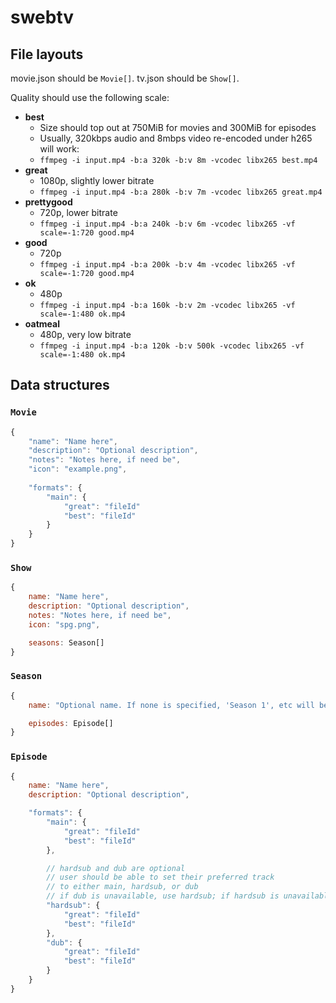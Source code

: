 # swebtv

## File layouts

movie.json should be `Movie[]`.
tv.json should be `Show[]`.

Quality should use the following scale:

- **best**
    - Size should top out at 750MiB for movies and 300MiB for episodes
    - Usually, 320kbps audio and 8mbps video re-encoded under h265 will work:
    - `ffmpeg -i input.mp4 -b:a 320k -b:v 8m -vcodec libx265 best.mp4`
- **great**
    - 1080p, slightly lower bitrate
    - `ffmpeg -i input.mp4 -b:a 280k -b:v 7m -vcodec libx265 great.mp4`
- **prettygood**
    - 720p, lower bitrate
    - `ffmpeg -i input.mp4 -b:a 240k -b:v 6m -vcodec libx265 -vf scale=-1:720 good.mp4`
- **good**
    - 720p
    - `ffmpeg -i input.mp4 -b:a 200k -b:v 4m -vcodec libx265 -vf scale=-1:720 good.mp4`
- **ok**
    - 480p
    - `ffmpeg -i input.mp4 -b:a 160k -b:v 2m -vcodec libx265 -vf scale=-1:480 ok.mp4`
- **oatmeal**
    - 480p, very low bitrate
    - `ffmpeg -i input.mp4 -b:a 120k -b:v 500k -vcodec libx265 -vf scale=-1:480 ok.mp4`

## Data structures

### `Movie`

```js
{
    "name": "Name here",
    "description": "Optional description",
    "notes": "Notes here, if need be",
    "icon": "example.png",
    
    "formats": {
        "main": {
            "great": "fileId"
            "best": "fileId"
        }
    }
}
```

### `Show`

```js
{
    name: "Name here",
    description: "Optional description",
    notes: "Notes here, if need be",
    icon: "spg.png",

    seasons: Season[]
}
```

### `Season`

```js
{
    name: "Optional name. If none is specified, 'Season 1', etc will be used in place.",

    episodes: Episode[]
}
```

### `Episode`

```js
{
    name: "Name here",
    description: "Optional description",

    "formats": {
        "main": {
            "great": "fileId"
            "best": "fileId"
        },

        // hardsub and dub are optional
        // user should be able to set their preferred track
        // to either main, hardsub, or dub
        // if dub is unavailable, use hardsub; if hardsub is unavailable, use main
        "hardsub": {
            "great": "fileId"
            "best": "fileId"
        },
        "dub": {
            "great": "fileId"
            "best": "fileId"
        }
    }
}
```
